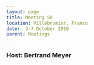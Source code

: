 ```yaml
---
layout: page
title: Meeting 58
location: Villebrumier, France
date:  3-7 October 2016
parent: Meetings
---
```


<h3>Host: Bertrand Meyer</h3>